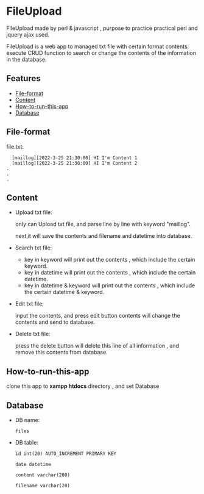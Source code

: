 # FileUpload
  FileUpload made by perl & javascript , purpose to practice practical perl and jquery ajax used.
  
  FileUpload is a web app to managed txt file with certain format contents.
  execute CRUD function to search or change the contents of the information in the database.

## Features
* [File-format](#file-format)
* [Content](#content)
* [How-to-run-this-app](#how-to-run-this-app)
* [Database](#database)


## File-format
  
  file.txt:
```
  [maillog][2022-3-25 21:30:00] HI I'm Content 1
  [maillog][2022-3-25 21:30:00] HI I'm Content 2
.
.
.
```

## Content

* Upload txt file:

  only can Upload txt file, and parse line by line with keyword "maillog".
  
  next,it will save the contents and filename and datetime into database.
  

* Search txt file:
  * key in keyword will print out the contents , which include the certain keyword.
  * key in datetime will print out the contents , which include the certain datetime.
  * key in datetime & keyword will print out the contents , which include the certain datetime & keyword.
  

* Edit txt file:

  input the contents, and press edit button contents will change the contents and send to database.
  

* Delete txt file:
 
  press the delete button will delete this line of all information , and remove this contents from database.
  

## How-to-run-this-app

  clone this app to **xampp htdocs** directory , and set Database
  
## Database
* DB name:
  ```
  files
  ```
* DB table:
  ```
  id int(20) AUTO_INCREMENT PRIMARY KEY
  
  date datetime
  
  content varchar(200)
  
  filename varchar(20)
  ```
